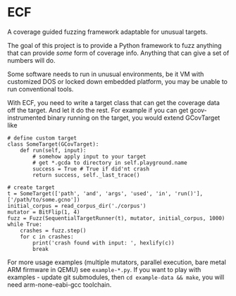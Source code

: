 # ECF
A coverage guided fuzzing framework adaptable for unusual targets.

The goal of this project is to provide a Python framework to fuzz anything that can provide *some* form of coverage info.
Anything that can give a set of numbers will do.

Some software needs to run in unusual environments, be it VM with customized DOS or locked down embedded platform, you may be unable to run conventional tools.

With ECF, you need to write a target class that can get the coverage data off the target. And let it do the rest.
For example if you can get gcov-instrumented binary running on the target, you would extend GCovTarget like
```
# define custom target
class SomeTarget(GCovTarget):
    def run(self, input):
        # somehow apply input to your target
        # get *.gcda to directory in self.playground.name
        success = True # True if did'nt crash
        return success, self._last_trace()

# create target
t = SomeTarget(['path', 'and', 'args', 'used', 'in', 'run()'], ['/path/to/some.gcno'])
initial_corpus = read_corpus_dir('./corpus')
mutator = BitFlip(1, 4)
fuzz = Fuzz(SequentialTargetRunner(t), mutator, initial_corpus, 1000)
while True:
    crashes = fuzz.step()
    for c in crashes:
        print('crash found with input: ', hexlify(c))
        break
```

For more usage examples (multiple mutators, parallel execution, bare metal ARM firmware in QEMU) see `example-*.py`.
If you want to play with examples - update git submodules, then `cd example-data && make`, you will need arm-none-eabi-gcc toolchain.
